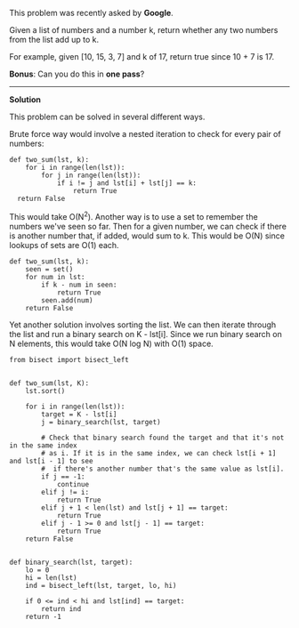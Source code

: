
This problem was recently asked by **Google**.

Given a list of numbers and a number k, return whether any two numbers from the list add up to k.

For example, given [10, 15, 3, 7] and k of 17, return true since 10 + 7 is 17.

**Bonus**: Can you do this in **one pass**?


---------------
**Solution**

This problem can be solved in several different ways.

Brute force way would involve a nested iteration to check for every pair of numbers:

```python3
def two_sum(lst, k):
    for i in range(len(lst)):
        for j in range(len(lst)):
            if i != j and lst[i] + lst[j] == k:
                return True
  return False
```

This would take O(N<sup>2</sup>). Another way is to use a set to remember the numbers we've seen so far. Then for a given number, we can check if there is another number that, if added, would sum to k. This would be O(N) since lookups of sets are O(1) each.


```python3
def two_sum(lst, k):
    seen = set()
    for num in lst:
        if k - num in seen:
            return True
        seen.add(num)
    return False
```

Yet another solution involves sorting the list. We can then iterate through the list and run a binary search on K - lst[i]. Since we run binary search on N elements, this would take O(N log N) with O(1) space.

```python3
from bisect import bisect_left


def two_sum(lst, K):
    lst.sort()

    for i in range(len(lst)):
        target = K - lst[i]
        j = binary_search(lst, target)

        # Check that binary search found the target and that it's not in the same index
        # as i. If it is in the same index, we can check lst[i + 1] and lst[i - 1] to see
        #  if there's another number that's the same value as lst[i].
        if j == -1:
            continue
        elif j != i:
            return True
        elif j + 1 < len(lst) and lst[j + 1] == target:
            return True
        elif j - 1 >= 0 and lst[j - 1] == target:
            return True
    return False


def binary_search(lst, target):
    lo = 0
    hi = len(lst)
    ind = bisect_left(lst, target, lo, hi)

    if 0 <= ind < hi and lst[ind] == target:
        return ind
    return -1
```
